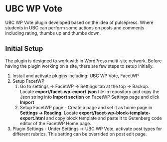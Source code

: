 UBC WP Vote
======
UBC WP Vote plugin developed based on the idea of pulsepress. Where students in UBC can perform some actions on posts and comments including rating, thumbs up and thumbs down.

Initial Setup
------
The plugin is designed to work with in WordPress multi-site network. Before having the plugin working on a site, there are few steps to setup initially.
1. Install and activate plugins including: UBC WP Vote, FacetWP
2. Setup FacetWP
    1. Go to settings -> FacetWP -> Settings tab at the top -> Backup. Locate **export/facet-wp-export.json** file in repository and copy the Json string into **Import section** on FacetWP Settings page and click **Import**
    2. Setup FacetWP page - Create a page and set it as home page in **Settings -> Reading**. Locate **export/facet-wp-block-template-export.html** and copy block template and paste it to Gutenberg code editor of the FacetWP Home page.
3. Plugin Settings - Under Settings -> UBC WP Vote, activate post types for different rubrics. This setting can be overrided on post edit page.
